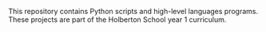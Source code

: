 This repository contains Python scripts and high-level languages programs.
These projects are part of the Holberton School year 1 curriculum.
